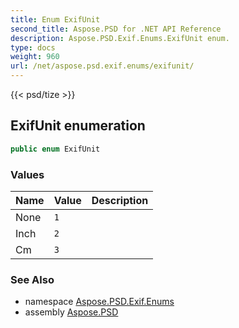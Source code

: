```yaml
---
title: Enum ExifUnit
second_title: Aspose.PSD for .NET API Reference
description: Aspose.PSD.Exif.Enums.ExifUnit enum. 
type: docs
weight: 960
url: /net/aspose.psd.exif.enums/exifunit/
---
```

{{< psd/tize >}}
## ExifUnit enumeration

```csharp
public enum ExifUnit
```

### Values

| Name | Value | Description |
| --- | --- | --- |
| None | `1` |  |
| Inch | `2` |  |
| Cm | `3` |  |

### See Also

* namespace [Aspose.PSD.Exif.Enums](../../aspose.psd.exif.enums/)
* assembly [Aspose.PSD](../../)


